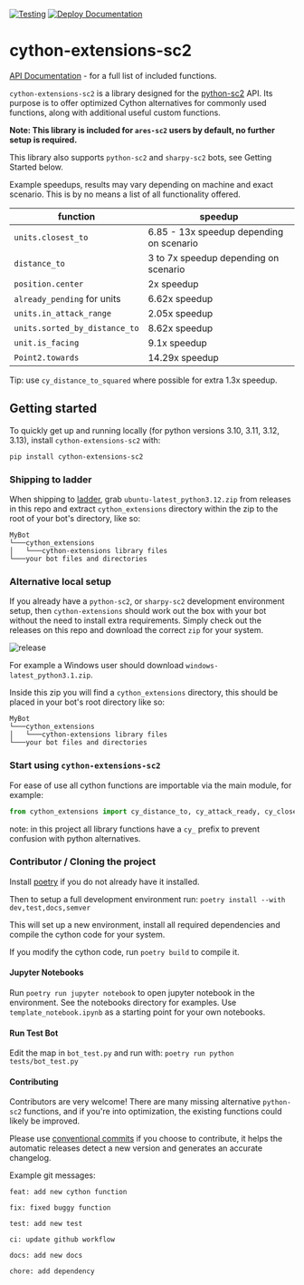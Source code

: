 [![Testing](https://github.com/AresSC2/cython-extensions-sc2/actions/workflows/test.yml/badge.svg)](https://github.com/AresSC2/cython-extensions-sc2/actions/workflows/test.yml)
[![Deploy Documentation](https://github.com/AresSC2/cython-extensions-sc2/actions/workflows/pages.yml/badge.svg)](https://github.com/AresSC2/cython-extensions-sc2/actions/workflows/pages.yml)
<br>

# cython-extensions-sc2

[API Documentation](https://aressc2.github.io/cython-extensions-sc2/) - for a full list of included functions.

`cython-extensions-sc2` is a library designed for the [python-sc2](https://github.com/BurnySc2/python-sc2) API. 
Its purpose is to offer optimized Cython alternatives for commonly used functions, 
along with additional useful custom functions.

<b>Note: This library is included for `ares-sc2` users by default, no further setup is required.</b>

This library also supports `python-sc2` and `sharpy-sc2` bots, see Getting Started below.

Example speedups, results may vary depending on machine and exact scenario.
This is by no means a list of all functionality offered.

| function                      | speedup                                 |
|-------------------------------|-----------------------------------------|
| `units.closest_to`            | 6.85 - 13x speedup depending on scenario |
| `distance_to`                 | 3 to 7x speedup depending on scenario   |
| `position.center`             | 2x speedup                              |
| `already_pending` for units   | 6.62x speedup                           |
| `units.in_attack_range`       | 2.05x speedup                           |
| `units.sorted_by_distance_to` | 8.62x speedup                           |
| `unit.is_facing`              | 9.1x speedup                            |
| `Point2.towards`              | 14.29x speedup                          |

Tip: use `cy_distance_to_squared` where possible for extra 1.3x speedup.

## Getting started

To quickly get up and running locally (for python versions 3.10, 3.11, 3.12, 3.13), install `cython-extensions-sc2` with:

`pip install cython-extensions-sc2`

### Shipping to ladder
When shipping to [ladder](https://aiarena.net/), grab `ubuntu-latest_python3.12.zip` from releases in this repo
and extract `cython_extensions` directory within the zip to the root of your bot's directory, like so:

```
MyBot
└───cython_extensions
│   └───cython-extensions library files
└───your bot files and directories
```

### Alternative local setup
If you already have a `python-sc2`, or `sharpy-sc2` development environment setup,
then `cython-extensions` should work out the box with your bot without the need to install extra requirements. Simply check out the releases on this
repo and download the correct `zip` for your system.

![release](https://github.com/AresSC2/cython-extensions-sc2/assets/63355562/3c5084ee-5d61-4446-a0dc-4d0ce3421b34)

For example a Windows user should download `windows-latest_python3.1.zip`.

Inside this zip you will find a `cython_extensions` directory, this should be placed in your bot's root directory
like so:
```
MyBot
└───cython_extensions
│   └───cython-extensions library files
└───your bot files and directories
```

### Start using `cython-extensions-sc2`
For ease of use all cython functions are importable via the main module, for example:
```python
from cython_extensions import cy_distance_to, cy_attack_ready, cy_closest_to
```
note: in this project all library functions have a `cy_` prefix to prevent confusion with python alternatives.

### Contributor / Cloning the project
Install [poetry](https://python-poetry.org/) if you do not already have it installed.

Then to setup a full development environment run:
`poetry install --with dev,test,docs,semver`

This will set up a new environment, install all required dependencies and compile the cython code for your system.

If you modify the cython code, run `poetry build` to compile it.

#### Jupyter Notebooks
Run `poetry run jupyter notebook` to open jupyter notebook in the environment. See the notebooks 
directory for examples. Use `template_notebook.ipynb` as a starting point for your own notebooks.

#### Run Test Bot
Edit the map in `bot_test.py` and run with:
`poetry run python tests/bot_test.py`

#### Contributing
Contributors are very welcome! There are many missing alternative `python-sc2` functions, and if you're 
into optimization, the existing functions could likely be improved.

Please use [conventional commits](https://www.conventionalcommits.org/en/v1.0.0/) if you choose to contribute, 
it helps the automatic releases detect
a new version and generates an accurate changelog.

Example git messages:

`feat: add new cython function`

`fix: fixed buggy function`

`test: add new test`

`ci: update github workflow`

`docs: add new docs`

`chore: add dependency`

